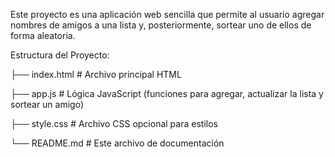 Este proyecto es una aplicación web sencilla que permite al usuario agregar nombres de amigos a una lista y, posteriormente, sortear uno de ellos de forma aleatoria. 

Estructura del Proyecto:

├── index.html        # Archivo principal HTML

├── app.js         # Lógica JavaScript (funciones para agregar, actualizar la lista y sortear un amigo)

├── style.css         # Archivo CSS opcional para estilos

└── README.md         # Este archivo de documentación

